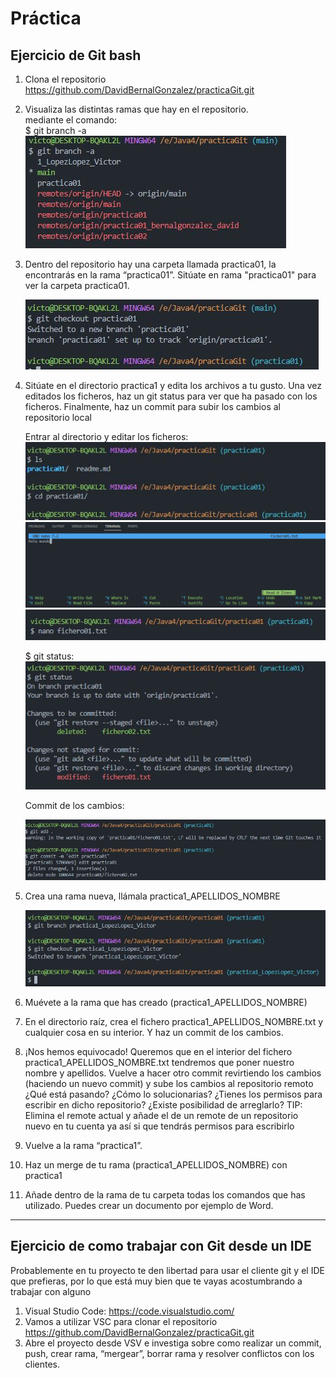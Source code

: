 # Práctica
## Ejercicio de Git bash
1. Clona el repositorio https://github.com/DavidBernalGonzalez/practicaGit.git
2. Visualiza las distintas ramas que hay en el repositorio.   
    mediante el comando:   
    $ git branch -a    
![❌ Error ❌](./img/Captura1.JPG "ramas")

3. Dentro del repositorio hay una carpeta llamada practica01, la encontrarás en la rama “practica01”. Sitúate en rama "practica01" para ver la carpeta practica01.
   
    ![❌ Error ❌](./img/Captura2.JPG "ramas-practica01")
    
4. Sitúate en el directorio practica1 y edita los archivos a tu gusto. Una vez editados los ficheros, haz un git status para ver que ha pasado con los ficheros. Finalmente, haz un commit para subir los cambios al repositorio local  
   
    Entrar al directorio y editar los ficheros:  
    ![❌ Error ❌](./img/Captura3.JPG "ramas-practica01")
    ![❌ Error ❌](./img/Captura4.JPG "ramas-practica01")
    ![❌ Error ❌](./img/Captura5.JPG "ramas-practica01")  

    $ git status:  
    ![❌ Error ❌](./img/Captura6.JPG "ramas-practica01")  
    
    Commit de los cambios:

    ![❌ Error ❌](./img/Captura7.JPG "ramas-practica01")

5. Crea una rama nueva, llámala practica1_APELLIDOS_NOMBRE
   
    ![❌ Error ❌](./img/Captura8.JPG "ramas-practica01")

6. Muévete a la rama que has creado (practica1_APELLIDOS_NOMBRE)
7. En el directorio raíz, crea el fichero practica1_APELLIDOS_NOMBRE.txt y cualquier cosa en su interior. Y haz un commit de los cambios.
8. ¡Nos hemos equivocado! Queremos que en el interior del fichero practica1_APELLIDOS_NOMBRE.txt tendremos que poner nuestro nombre y apellidos. Vuelve a hacer otro commit revirtiendo los cambios (haciendo un nuevo commit) y sube los cambios al repositorio remoto ¿Qué está pasando? ¿Cómo lo solucionarias? ¿Tienes los permisos para escribir en dicho repositorio? ¿Existe posibilidad de arreglarlo? 
    TIP: Elimina el remote actual y añade el de un remote de un repositorio nuevo en tu cuenta ya así si que tendrás permisos para escribirlo
9.  Vuelve a la rama “practica1”.
10. Haz un merge de tu rama (practica1_APELLIDOS_NOMBRE) con practica1
11. Añade dentro de la rama de tu carpeta todas los comandos que has utilizado. Puedes crear un documento por ejemplo de Word.
---
## Ejercicio de como trabajar con Git desde un IDE
Probablemente en tu proyecto te den libertad para usar el cliente git y el IDE que prefieras, por lo que está muy bien que te vayas acostumbrando a trabajar con alguno

1. Visual Studio Code: https://code.visualstudio.com/
2. Vamos a utilizar VSC para clonar el repositorio https://github.com/DavidBernalGonzalez/practicaGit.git
3. Abre el proyecto desde VSV e investiga sobre como realizar un commit, push, crear rama, “mergear”, borrar rama y resolver conflictos con los clientes.
